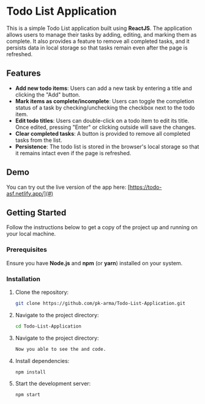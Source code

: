 # Todo List Application

This is a simple Todo List application built using **ReactJS**. The application allows users to manage their tasks by adding, editing, and marking them as complete. It also provides a feature to remove all completed tasks, and it persists data in local storage so that tasks remain even after the page is refreshed.

## Features

- **Add new todo items**: Users can add a new task by entering a title and clicking the "Add" button.
- **Mark items as complete/incomplete**: Users can toggle the completion status of a task by checking/unchecking the checkbox next to the todo item.
- **Edit todo titles**: Users can double-click on a todo item to edit its title. Once edited, pressing "Enter" or clicking outside will save the changes.
- **Clear completed tasks**: A button is provided to remove all completed tasks from the list.
- **Persistence**: The todo list is stored in the browser's local storage so that it remains intact even if the page is refreshed.

## Demo

You can try out the live version of the app here: [https://todo-asf.netlify.app/](#)  

## Getting Started

Follow the instructions below to get a copy of the project up and running on your local machine.

### Prerequisites

Ensure you have **Node.js** and **npm** (or **yarn**) installed on your system.

### Installation

1. Clone the repository:
   ```bash
   git clone https://github.com/pk-arma/Todo-List-Application.git

2. Navigate to the project directory:
   ```bash
   cd Todo-List-Application
3. Navigate to the project directory:
   ```bash
   Now you able to see the and code.
4. Install dependencies:
   ```bash
   npm install

5. Start the development server:
   ```bash
   npm start
